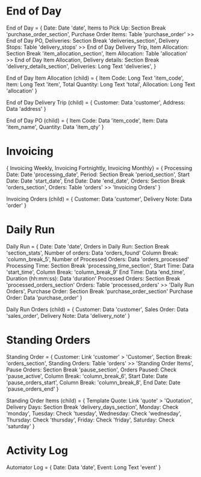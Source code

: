 # End of Day

End of Day = {
    Date: Date 'date',
    Items to Pick Up: Section Break 'purchase_order_section',
    Purchase Order Items: Table 'purchase_order' >> End of Day PO,
    Deliveries: Section Break 'deliveries_section',
    Delivery Stops: Table 'delivery_stops' >> End of Day Delivery Trip,
    Item Allocation: Section Break 'item_allocation_section',
    Item Allocation: Table 'allocation' >> End of Day Item Allocation,
    Delivery details: Section Break 'delivery_details_section',
    Deliveries: Long Text 'deliveries',
}

End of Day Item Allocation (child) = {
    Item Code: Long Text 'item_code',
    Item: Long Text 'item',
    Total Quantity: Long Text 'total',
    Allocation: Long Text 'allocation'
}

End of Day Delivery Trip (child) = {
    Customer: Data 'customer',
    Address: Data 'address'
}

End of Day PO (child) = {
    Item Code: Data 'item_code',
    Item: Data 'item_name',
    Quantity: Data 'item_qty'
}

# Invoicing

{ Invoicing Weekly, Invoicing Fortnightly, Invoicing Monthly} = {
    Processing Date: Date 'processing_date',
    Period: Section Break 'period_section',
    Start Date: Date 'start_date',
    End Date: Date 'end_date',
    Orders: Section Break 'orders_section',
    Orders: Table 'orders' >> 'Invoicing Orders'
}

Invoicing Orders (child) = {
    Customer: Data 'customer',
    Delivery Note: Data 'order'
}

# Daily Run

Daily Run = {
    Date: Date 'date',
    Orders in Daily Run: Section Break 'section_stats',
    Number of orders: Data 'orders_found'
    Column Break: 'column_break_5',
    Number of Processed Orders: Data 'orders_processed'
    Processing Time: Section Break 'processing_time_section',
    Start Time: Data 'start_time',
    Column Break: 'column_break_9'
    End Time: Data 'end_time',
    Duration (hh:mm:ss): Data 'duration'
    Processed Orders: Section Break 'processed_orders_section'
    Orders: Table 'processed_orders' >> 'Daily Run Orders',
    Purchase Order: Section Break 'purchase_order_section'
    Purchase Order: Data 'purchase_order'
}

Daily Run Orders (child) = {
    Customer: Data 'customer',
    Sales Order: Data 'sales_order',
    Delivery Note: Data 'delivery_note'
}

# Standing Orders

Standing Order = {
    Customer: Link 'customer' > 'Customer',
    Section Break: 'orders_section',
    Standing Orders: Table 'orders' >> 'Standing Order Items',
    Pause Orders: Section Break 'pause_section',
    Orders Paused: Check 'pause_active',
    Column Break: 'column_break_6',
    Start Date: Date 'pause_orders_start',
    Column Break: 'column_break_8',
    End Date: Date 'pause_orders_end'
}

Standing Order Items (child) = {
    Template Quote: Link 'quote' > 'Quotation',
    Delivery Days: Section Break 'delivery_days_section',
    Monday: Check 'monday',
    Tuesday: Check 'tuesday',
    Wednesday: Check 'wednesday',
    Thursday: Check 'thursday',
    Friday: Check 'friday',
    Saturday: Check 'saturday'
}

# Activity Log

Automator Log = {
    Date: Data 'date',
    Event: Long Text 'event'
}